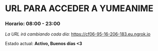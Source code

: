 # URL PARA ACCEDER A YUMEANIME

### Horario: 08:00 - 23:00

*La URL irá cambiando cada día:*
https://cf06-95-16-206-183.eu.ngrok.io

Estado actual: **Activo, Buenos días <3**
